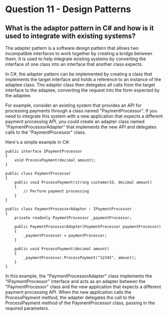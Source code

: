 # Question 11 - Design Patterns

## What is the adaptor pattern in C# and how is it used to integrate with existing systems?

The adapter pattern is a software design pattern that allows two incompatible interfaces to work together by creating a bridge between them. It is used to help integrate existing systems by converting the interface of one class into an interface that another class expects.

In C#, the adapter pattern can be implemented by creating a class that implements the target interface and holds a reference to an instance of the adaptee class. The adapter class then delegates all calls from the target interface to the adaptee, converting the request into the form expected by the adaptee.

For example, consider an existing system that provides an API for processing payments through a class named "PaymentProcessor". If you need to integrate this system with a new application that expects a different payment processing API, you could create an adapter class named "PaymentProcessorAdapter" that implements the new API and delegates calls to the "PaymentProcessor" class.

Here's a simple example in C#:

```
public interface IPaymentProcessor
{
    void ProcessPayment(decimal amount);
}

public class PaymentProcessor
{
    public void ProcessPayment(string customerId, decimal amount)
    {
        // Perform payment processing
    }
}

public class PaymentProcessorAdapter : IPaymentProcessor
{
    private readonly PaymentProcessor _paymentProcessor;

    public PaymentProcessorAdapter(PaymentProcessor paymentProcessor)
    {
        _paymentProcessor = paymentProcessor;
    }

    public void ProcessPayment(decimal amount)
    {
        _paymentProcessor.ProcessPayment("12345", amount);
    }
}

```
In this example, the "PaymentProcessorAdapter" class implements the "IPaymentProcessor" interface and acts as an adapter between the "PaymentProcessor" class and the new application that expects a different payment processing API. When the new application calls the ProcessPayment method, the adapter delegates the call to the ProcessPayment method of the PaymentProcessor class, passing in the required parameters.
